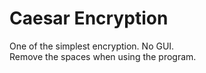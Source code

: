 # Caesar Encryption
One of the simplest encryption.
No GUI.
<br> Remove the spaces when using the program.
